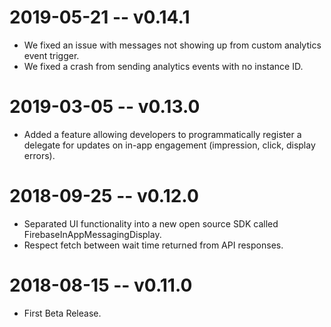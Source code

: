 # 2019-05-21 -- v0.14.1
- We fixed an issue with messages not showing up from custom analytics event trigger.
- We fixed a crash from sending analytics events with no instance ID.

# 2019-03-05 -- v0.13.0
- Added a feature allowing developers to programmatically register a delegate for updates on in-app engagement (impression, click, display errors).

# 2018-09-25 -- v0.12.0
- Separated UI functionality into a new open source SDK called FirebaseInAppMessagingDisplay.
- Respect fetch between wait time returned from API responses.

# 2018-08-15 -- v0.11.0
- First Beta Release.
